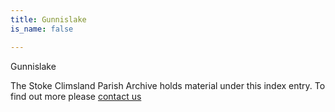 ```yaml
---
title: Gunnislake
is_name: false

---
```


Gunnislake


The Stoke Climsland Parish Archive holds material under this index entry. To find out more please [contact us](/contact/)
